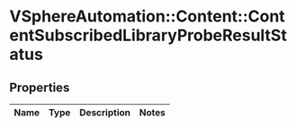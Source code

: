 # VSphereAutomation::Content::ContentSubscribedLibraryProbeResultStatus

## Properties
Name | Type | Description | Notes
------------ | ------------- | ------------- | -------------


